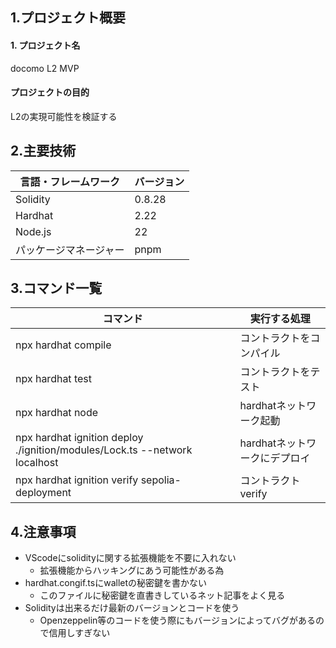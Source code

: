 ## 1.プロジェクト概要

#### 1. プロジェクト名

docomo L2 MVP

#### プロジェクトの目的

L2の実現可能性を検証する

## 2.主要技術
| 言語・フレームワーク | バージョン |
| ----------------- | -------- |
| Solidity          | 0.8.28   |
| Hardhat           | 2.22     |
| Node.js           | 22       |
| パッケージマネージャー| pnpm     |

## 3.コマンド一覧
| コマンド                                               　| 実行する処理                         |
| ------------------------------------------------------ | ---------------------------------- |
| npx hardhat compile                                    | コントラクトをコンパイル               |
| npx hardhat test                                       | コントラクトをテスト                  |
| npx hardhat node                                       | hardhatネットワーク起動               |
| npx hardhat ignition deploy ./ignition/modules/Lock.ts --network localhost | hardhatネットワークにデプロイ |
| npx hardhat ignition verify sepolia-deployment | コントラクトverify                            |

## 4.注意事項
- VScodeにsolidityに関する拡張機能を不要に入れない
  - 拡張機能からハッキングにあう可能性がある為
- hardhat.congif.tsにwalletの秘密鍵を書かない
  - このファイルに秘密鍵を直書きしているネット記事をよく見る
- Solidityは出来るだけ最新のバージョンとコードを使う
  - Openzeppelin等のコードを使う際にもバージョンによってバグがあるので信用しすぎない

